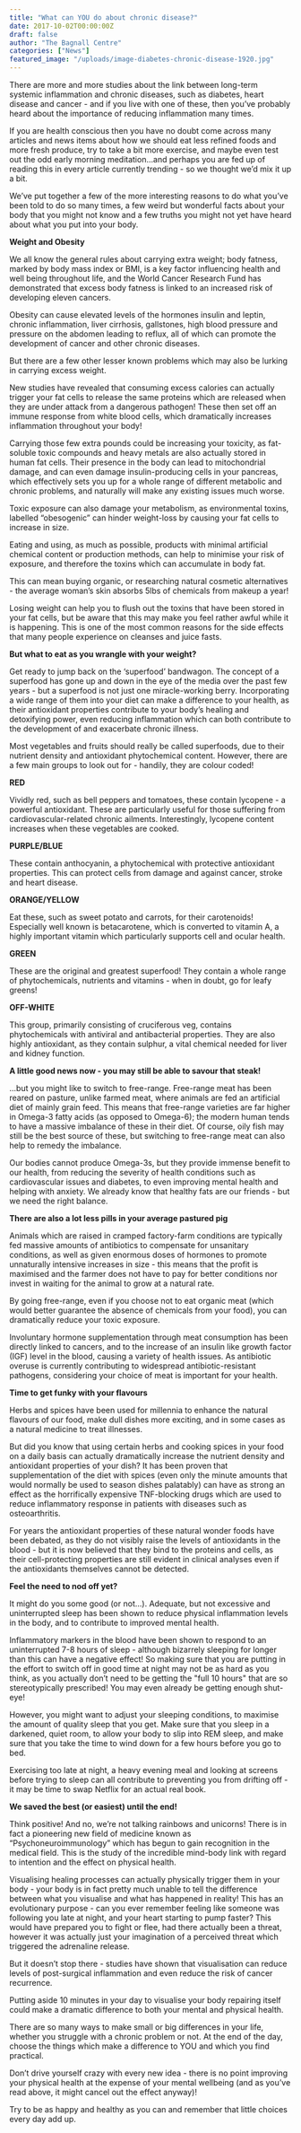 ```yaml
---
title: "What can YOU do about chronic disease?"
date: 2017-10-02T00:00:00Z
draft: false
author: "The Bagnall Centre"
categories: ["News"]
featured_image: "/uploads/image-diabetes-chronic-disease-1920.jpg"
---
```


There are more and more studies about the link between long-term systemic inflammation and chronic diseases, such as diabetes, heart disease and cancer - and if you live with one of these, then you’ve probably heard about the importance of reducing inflammation many times.

If you are health conscious then you have no doubt come across many articles and news items about how we should eat less refined foods and more fresh produce, try to take a bit more exercise, and maybe even test out the odd early morning meditation…and perhaps you are fed up of reading this in every article currently trending - so we thought we’d mix it up a bit.

We’ve put together a few of the more interesting reasons to do what you’ve been told to do so many times, a few weird but wonderful facts about your body that you might not know and a few truths you might not yet have heard about what you put into your body.

**Weight and Obesity**

We all know the general rules about carrying extra weight; body fatness, marked by body mass index or BMI, is a key factor influencing health and well being throughout life, and the World Cancer Research Fund has demonstrated that excess body fatness is linked to an increased risk of developing eleven cancers.

Obesity can cause elevated levels of the hormones insulin and leptin, chronic inflammation, liver cirrhosis, gallstones, high blood pressure and pressure on the abdomen leading to reflux, all of which can promote the development of cancer and other chronic diseases. 

But there are a few other lesser known problems which may also be lurking in carrying excess weight.

New studies have revealed that consuming excess calories can actually trigger your fat cells to release the same proteins which are released when they are under attack from a dangerous pathogen! These then set off an immune response from white blood cells, which dramatically increases inflammation throughout your body!

Carrying those few extra pounds could be increasing your toxicity, as fat-soluble toxic compounds and heavy metals are also actually stored in human fat cells. Their presence in the body can lead to mitochondrial damage, and can even damage insulin-producing cells in your pancreas, which effectively sets you up for a whole range of different metabolic and chronic problems, and naturally will make any existing issues much worse.

Toxic exposure can also damage your metabolism, as environmental toxins, labelled “obesogenic” can hinder weight-loss by causing your fat cells to increase in size.

Eating and using, as much as possible, products with minimal artificial chemical content or production methods, can help to minimise your risk of exposure, and therefore the toxins which can accumulate in body fat.

This can mean buying organic, or researching natural cosmetic alternatives - the average woman’s skin absorbs 5lbs of chemicals from makeup a year!

Losing weight can help you to flush out the toxins that have been stored in your fat cells, but be aware that this may make you feel rather awful while it is happening. This is one of the most common reasons for the side effects that many people experience on cleanses and juice fasts.

**But what to eat as you wrangle with your weight?**

Get ready to jump back on the ‘superfood’ bandwagon. The concept of a superfood has gone up and down in the eye of the media over the past few years - but a superfood is not just one miracle-working berry. Incorporating a wide range of them into your diet can make a difference to your health, as their antioxidant properties contribute to your body’s healing and detoxifying power, even reducing inflammation which can both contribute to the development of and exacerbate chronic illness.

Most vegetables and fruits should really be called superfoods, due to their nutrient density and antioxidant phytochemical content. However, there are a few main groups to look out for - handily, they are colour coded!

**RED**

Vividly red, such as bell peppers and tomatoes, these contain lycopene - a powerful antioxidant. These are particularly useful for those suffering from cardiovascular-related chronic ailments. Interestingly, lycopene content increases when these vegetables are cooked.

**PURPLE/BLUE**

These contain anthocyanin, a phytochemical with protective antioxidant properties. This can protect cells from damage and against cancer, stroke and heart disease.

**ORANGE/YELLOW**

Eat these, such as sweet potato and carrots, for their carotenoids! Especially well known is betacarotene, which is converted to vitamin A, a highly important vitamin which particularly supports cell and ocular health.

**GREEN**

These are the original and greatest superfood! They contain a whole range of phytochemicals, nutrients and vitamins - when in doubt, go for leafy greens!

**OFF-WHITE**

This group, primarily consisting of cruciferous veg, contains phytochemicals with antiviral and antibacterial properties. They are also highly antioxidant, as they contain sulphur, a vital chemical needed for liver and kidney function.

**A little good news now - you may still be able to savour that steak!**

...but you might like to switch to free-range. Free-range meat has been reared on pasture, unlike farmed meat, where animals are fed an artificial diet of mainly grain feed. This means that free-range varieties are far higher in Omega-3 fatty acids (as opposed to Omega-6); the modern human tends to have a massive imbalance of these in their diet. Of course, oily fish may still be the best source of these, but switching to free-range meat can also help to remedy the imbalance.

Our bodies cannot produce Omega-3s, but they provide immense benefit to our health, from reducing the severity of health conditions such as cardiovascular issues and diabetes, to even improving mental health and helping with anxiety. We already know that healthy fats are our friends - but we need the right balance.

**There are also a lot less pills in your average pastured pig**

Animals which are raised in cramped factory-farm conditions are typically fed massive amounts of antibiotics to compensate for unsanitary conditions, as well as given enormous doses of hormones to promote unnaturally intensive increases in size - this means that the profit is maximised and the farmer does not have to pay for better conditions nor invest in waiting for the animal to grow at a natural rate.

By going free-range, even if you choose not to eat organic meat (which would better guarantee the absence of chemicals from your food), you can dramatically reduce your toxic exposure.

Involuntary hormone supplementation through meat consumption has been directly linked to cancers, and to the increase of an insulin like growth factor (IGF) level in the blood, causing a variety of health issues. As antibiotic overuse is currently contributing to widespread antibiotic-resistant pathogens, considering your choice of meat is important for your health.

**Time to get funky with your flavours**

Herbs and spices have been used for millennia to enhance the natural flavours of our food, make dull dishes more exciting, and in some cases as a natural medicine to treat illnesses.

But did you know that using certain herbs and cooking spices in your food on a daily basis can actually dramatically increase the nutrient density and antioxidant properties of your dish? It has been proven that supplementation of the diet with spices (even only the minute amounts that would normally be used to season dishes palatably) can have as strong an effect as the horrifically expensive TNF-blocking drugs which are used to reduce inflammatory response in patients with diseases such as osteoarthritis.

For years the antioxidant properties of these natural wonder foods have been debated, as they do not visibly raise the levels of antioxidants in the blood - but it is now believed that they bind to the proteins and cells, as their cell-protecting properties are still evident in clinical analyses even if the antioxidants themselves cannot be detected.

**Feel the need to nod off yet?**

It might do you some good (or not...). Adequate, but not excessive and uninterrupted sleep has been shown to reduce physical inflammation levels in the body, and to contribute to improved mental health.

Inflammatory markers in the blood have been shown to respond to an uninterrupted 7-8 hours of sleep - although bizarrely sleeping for longer than this can have a negative effect! So making sure that you are putting in the effort to switch off in good time at night may not be as hard as you think, as you actually don’t need to be getting the "full 10 hours" that are so stereotypically prescribed! You may even already be getting enough shut-eye!

However, you might want to adjust your sleeping conditions, to maximise the amount of quality sleep that you get. Make sure that you sleep in a darkened, quiet room, to allow your body to slip into REM sleep, and make sure that you take the time to wind down for a few hours before you go to bed.

Exercising too late at night, a heavy evening meal and looking at screens before trying to sleep can all contribute to preventing you from drifting off - it may be time to swap Netflix for an actual real book.

**We saved the best (or easiest) until the end!**

Think positive! And no, we’re not talking rainbows and unicorns! There is in fact a pioneering new field of medicine known as “Psychoneuroimmunology” which has begun to gain recognition in the medical field. This is the study of the incredible mind-body link with regard to intention and the effect on physical health.

Visualising healing processes can actually physically trigger them in your body - your body is in fact pretty much unable to tell the difference between what you visualise and what has happened in reality! This has an evolutionary purpose - can you ever remember feeling like someone was following you late at night, and your heart starting to pump faster? This would have prepared you to fight or flee, had there actually been a threat, however it was actually just your imagination of a perceived threat which triggered the adrenaline release.

But it doesn’t stop there - studies have shown that visualisation can reduce levels of post-surgical inflammation and even reduce the risk of cancer recurrence.

Putting aside 10 minutes in your day to visualise your body repairing itself could make a dramatic difference to both your mental and physical health.

There are so many ways to make small or big differences in your life, whether you struggle with a chronic problem or not. At the end of the day, choose the things which make a difference to YOU and which you find practical.

Don’t drive yourself crazy with every new idea - there is no point improving your physical health at the expense of your mental wellbeing (and as you’ve read above, it might cancel out the effect anyway)!

Try to be as happy and healthy as you can and remember that little choices every day add up.
